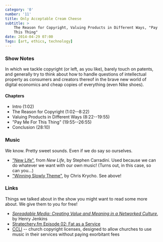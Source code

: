 ```yaml
---
category: '0'
number: '11'
title: Only Acceptable Cream Cheese
subtitle: >
    The Reason for Copyright, Valuing Products in Different Ways, "Pay Me For
    This Thing"
date: 2014-04-29 07:00
Tags: [art, ethics, technology]
---
```


### Show Notes

In which we tackle copyright (or left, as you like), barely touch on patents,
and generally try to think about how to handle questions of intellectual
property as consumers and creators thereof in the brave new world of digital
economics and cheap copies of everything (even Nike shoes).

#### Chapters

  - Intro (1:02)
  - The Reason for Copyright (1:02--8:22)
  - Valuing Products in Different Ways (8:22--19:55)
  - "Pay Me For This Thing" (19:55--26:55)
  - Conclusion (28:10)

### Music

We know. Pretty sweet sounds. Even if we do say so ourselves.

  - ["New Life"](//themidnightsons.bandcamp.com), from _New Life_, by
    Stephen Carradini. Used because we can do whatever we want with our own
    music! (Turns out, in this case, so can you...)
  - ["Winning Slowly Theme"](//soundcloud.com/chriskrycho/winning-slowly),
    by Chris Krycho. See above!

### Links

Things we talked about in the show you might want to read some more about. We
give them to you for free!

  - [_Spreadable Media: Creating Value and Meaning in a Networked Culture_][hj], by
    Henry Jenkins
  - [Stratechery.fm Episode 02: Fat as a Service][fat]
  - [CCLI] -- church copyright licenses, designed to allow churches to use music
    in their services without paying exorbitant fees

[hj]: //www.amazon.com/Spreadable-Media-Creating-Networked-Postmillennial/dp/0814743501/
[fat]: //stratechery.fm/episode-002-fat-as-a-service-faas/
[CCLI]: //us.ccli.com/licenses-and-services/church-copyright-license/
